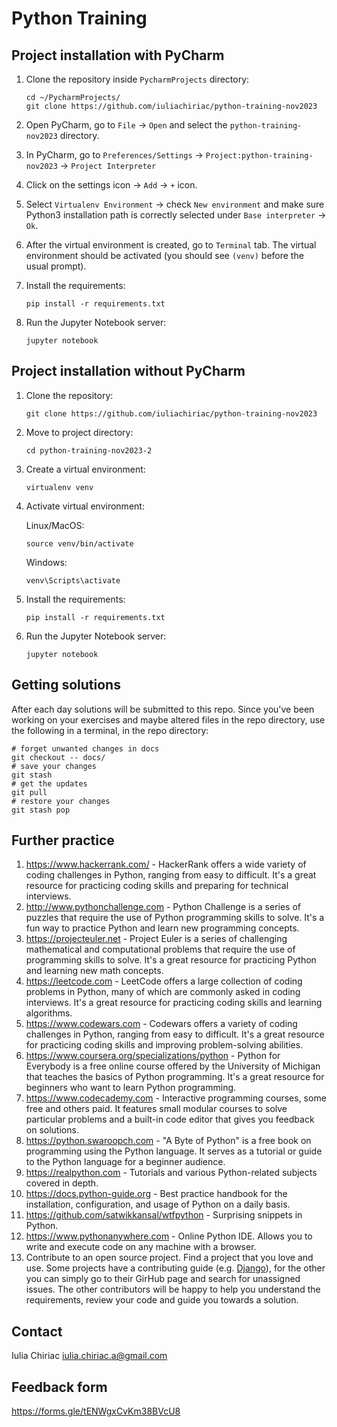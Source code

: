 # Python Training

## Project installation with PyCharm

1. Clone the repository inside `PycharmProjects` directory:

    ```shell
    cd ~/PycharmProjects/
    git clone https://github.com/iuliachiriac/python-training-nov2023
    ```

1. Open PyCharm, go to `File` -> `Open` and select the `python-training-nov2023` directory.
1. In PyCharm, go to `Preferences/Settings` -> `Project:python-training-nov2023` -> `Project Interpreter`
1. Click on the settings icon -> `Add` -> `+` icon.
1. Select `Virtualenv Environment` -> check `New environment` and make sure Python3 installation path is correctly selected under `Base interpreter` -> `Ok`.
1. After the virtual environment is created, go to `Terminal` tab. The virtual environment should be activated (you should see `(venv)` before the usual prompt).

1. Install the requirements:

    ```shell
    pip install -r requirements.txt
    ```

1. Run the Jupyter Notebook server:

    ```shell
    jupyter notebook
    ```

## Project installation without PyCharm

1. Clone the repository:

    ```shell
    git clone https://github.com/iuliachiriac/python-training-nov2023
    ```

1. Move to project directory:
    ```shell
    cd python-training-nov2023-2
    ```

1. Create a virtual environment:

    ```shell
    virtualenv venv
    ```

1. Activate virtual environment:

    Linux/MacOS:
    ```shell
    source venv/bin/activate
    ```

    Windows:
    ```shell
    venv\Scripts\activate
    ```

1. Install the requirements:

    ```shell
    pip install -r requirements.txt
    ```

1. Run the Jupyter Notebook server:

    ```shell
    jupyter notebook
    ```

## Getting solutions
After each day solutions will be submitted to this repo.
Since you've been working on your exercises and maybe altered files in the repo directory, use the following in a terminal, in the repo directory:

```shell
# forget unwanted changes in docs
git checkout -- docs/
# save your changes
git stash
# get the updates
git pull
# restore your changes
git stash pop
```

## Further practice

1. https://www.hackerrank.com/ - HackerRank offers a wide variety of coding challenges in Python, ranging from easy to difficult. It's a great resource for practicing coding skills and preparing for technical interviews.
1. http://www.pythonchallenge.com - Python Challenge is a series of puzzles that require the use of Python programming skills to solve. It's a fun way to practice Python and learn new programming concepts.
1. https://projecteuler.net - Project Euler is a series of challenging mathematical and computational problems that require the use of programming skills to solve. It's a great resource for practicing Python and learning new math concepts.
1. https://leetcode.com - LeetCode offers a large collection of coding problems in Python, many of which are commonly asked in coding interviews. It's a great resource for practicing coding skills and learning algorithms.
1. https://www.codewars.com - Codewars offers a variety of coding challenges in Python, ranging from easy to difficult. It's a great resource for practicing coding skills and improving problem-solving abilities.
1. https://www.coursera.org/specializations/python - Python for Everybody is a free online course offered by the University of Michigan that teaches the basics of Python programming. It's a great resource for beginners who want to learn Python programming.
1. https://www.codecademy.com - Interactive programming courses, some free and others paid. It features small modular courses to solve particular problems and a built-in code editor that gives you feedback on solutions. 
1. https://python.swaroopch.com - "A Byte of Python" is a free book on programming using the Python language. It serves as a tutorial or guide to the Python language for a beginner audience.
1. https://realpython.com - Tutorials and various Python-related subjects covered in depth.
1. https://docs.python-guide.org - Best practice handbook for the installation, configuration, and usage of Python on a daily basis.
1. https://github.com/satwikkansal/wtfpython - Surprising snippets in Python.
1. https://www.pythonanywhere.com - Online Python IDE. Allows you to write and execute code on any machine with a browser.
1. Contribute to an open source project. Find a project that you love and use. Some projects have a contributing guide (e.g. [Django](https://docs.djangoproject.com/en/dev/internals/contributing/)), for the other you can simply go to their GirHub page and search for unassigned issues. The other contributors will be happy to help you understand the requirements, review your code and guide you towards a solution. 

## Contact
Iulia Chiriac <iulia.chiriac.a@gmail.com>


## Feedback form
https://forms.gle/tENWgxCvKm38BVcU8